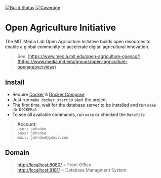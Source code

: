 [![Build Status](https://travis-ci.org/julienvolle/SensioLabs-OpenAG.svg?branch=master)](https://travis-ci.org/julienvolle/SensioLabs-OpenAG)
[![Coverage](https://codecov.io/gh/julienvolle/SensioLabs-OpenAG/branch/master/graph/badge.svg)](https://codecov.io/gh/julienvolle/SensioLabs-OpenAG)

# Open Agriculture Initiative

The MIT Media Lab Open Agriculture Initiative builds open resources to enable a global community to accelerate digital agricultural innovation.  

> See: [https://www.media.mit.edu/open-agriculture-openag/](https://www.media.mit.edu/groups/open-agriculture-openag/overview/)

## Install

- Require [Docker](https://docs.docker.com/) & [Docker Compose](https://docs.docker.com/compose/)
- Just run `make docker_start` to start the project
- The first time, wait for the database server to be installed and run `make db DOCKER=1`
- To see all available commands, run `make` or checked the `Makefile`

> **Account:**  
> `user: johndoe`  
> `pass: johndoe`  
> `mail: johndoe@gmail.com`  

## Domain

> [http://localhost:8080/](http://localhost:8080/) = Front Office  
> [http://localhost:8181/](http://localhost:8181/) = Database Managment System  
